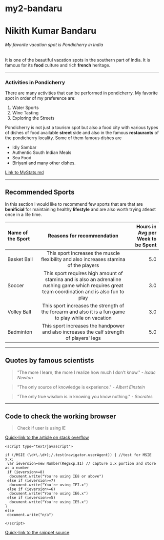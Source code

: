 # my2-bandaru
# Nikith Kumar Bandaru
###### My favorite vacation spot is Pondicherry in India
It is one of the beautiful vacation spots in the southern part of India. It is famous for its **food** culture and rich **french** heritage.

****
### Activities in Pondicherry
There are many activities that can be performed in pondicherry. My favorite spot in order of
my preference are:
1. Water Sports
2. Wine Tasting
3. Exploring the Streets 

Pondicherry is not just a tourism spot but also a food city with various types of dishes of food available **street** side and also in the famous **restaurants** of the pondicherry locality. Some of them famous dishes are
* Idly Sambar
* Authentic South Indian Meals
* Sea Food
* Biriyani and many other dishes.

[Link to MyStats.md](MyStats.md)

---

## Recommended Sports
In this section I would like to recommend few sports that are that are **benificial** for maintaining healthy **lifestyle** and are also worth trying atleast once in a life time.

| Name of the Sport | Reasons for recommendation | Hours in Avg per Week to be Spent |
| :--- | :---: | ---: |
| Basket Ball | This sport increases the muscle flexibility and also increases stamina of the players | 5.0 | 
| Soccer | This sport requires high amount of stamina and is also an adrenaline rushing game which requires great team coordination and is also fun to play | 3.0 |
| Volley Ball | This sport increases the strength of the forearm and also it is a fun game to play while on vacation | 3.0 |
| Badminton | This sport increases the handpower and also increases the calf strength of players' legs | 5.0 |

---

## Quotes by famous scientists
>"The more I learn, the more I realize how much I don't know." - *Isaac Newton*

>"The only source of knowledge is experience." - *Albert Einstein*

>"The only true wisdom is in knowing you know nothing." - *Socrates*

---

## Code to check the working browser 
>Check if user is using IE

[Quick-link to
the article on stack overflow](https://stackoverflow.com/questions/19999388/check-if-user-is-using-ie)

```
<script type="text/javascript">

if (/MSIE (\d+\.\d+);/.test(navigator.userAgent)) { //test for MSIE x.x;
 var ieversion=new Number(RegExp.$1) // capture x.x portion and store as a number
 if (ieversion>=8)
  document.write("You're using IE8 or above")
 else if (ieversion>=7)
  document.write("You're using IE7.x")
 else if (ieversion>=6)
  document.write("You're using IE6.x")
 else if (ieversion>=5)
  document.write("You're using IE5.x")
}
else
 document.write("n/a")

</script>
```
[Quick-link to the snippet source](https://css-tricks.com/snippets/javascript/detect-internet-explorer/)


